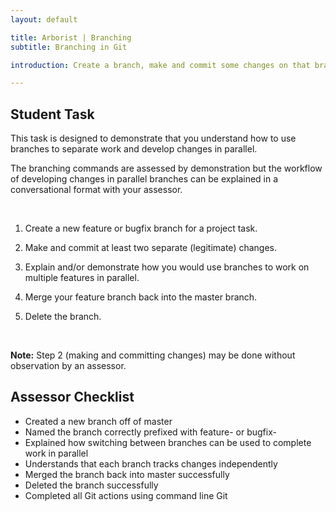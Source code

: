 ```yaml
---
layout: default

title: Arborist | Branching
subtitle: Branching in Git

introduction: Create a branch, make and commit some changes on that branch, merge them back into master, retire the branch.

---
```



## Student Task

This task is designed to demonstrate that you understand how to use branches to separate work and develop changes in parallel.

The branching commands are assessed by demonstration but the workflow of developing changes in parallel branches can be explained in a conversational format with your assessor.

<br>

1. Create a new feature or bugfix branch for a project task.

2. Make and commit at least two separate (legitimate) changes.

3. Explain and/or demonstrate how you would use branches to work on multiple features in parallel.

4. Merge your feature branch back into the master branch.

5. Delete the branch. 

<br>

**Note:** Step 2 (making and committing changes) may be done without observation by an assessor.




## Assessor Checklist

- Created a new branch off of master
- Named the branch correctly prefixed with feature- or bugfix-
- Explained how switching between branches can be used to complete work in parallel
- Understands that each branch tracks changes independently
- Merged the branch back into master successfully
- Deleted the branch successfully
- Completed all Git actions using command line Git